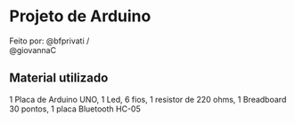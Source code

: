 # Projeto de Arduino

Feito por:
@bfprivati  /  
@giovannaC

## Material utilizado

1 Placa de Arduino UNO,
1 Led, 
6 fios, 
1 resistor de 220 ohms, 
1 Breadboard 30 pontos, 
1 placa Bluetooth HC-05
